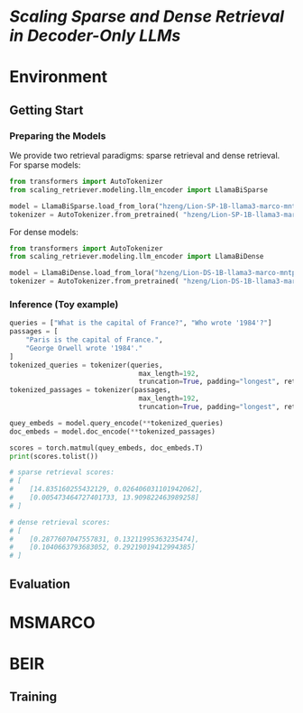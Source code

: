 # *Scaling Sparse and Dense Retrieval in Decoder-Only LLMs*


# Environment

## Getting Start
### Preparing the Models
We provide two retrieval paradigms: sparse retrieval and dense retrieval. For sparse models:
```python
from transformers import AutoTokenizer 
from scaling_retriever.modeling.llm_encoder import LlamaBiSparse

model = LlamaBiSparse.load_from_lora("hzeng/Lion-SP-1B-llama3-marco-mntp") 
tokenizer = AutoTokenizer.from_pretrained( "hzeng/Lion-SP-1B-llama3-marco-mntp")
```
For dense models:
```python
from transformers import AutoTokenizer 
from scaling_retriever.modeling.llm_encoder import LlamaBiDense

model = LlamaBiDense.load_from_lora("hzeng/Lion-DS-1B-llama3-marco-mntp") 
tokenizer = AutoTokenizer.from_pretrained( "hzeng/Lion-DS-1B-llama3-marco-mntp")
```

### Inference (Toy example)
```python
queries = ["What is the capital of France?", "Who wrote '1984'?"]
passages = [
    "Paris is the capital of France.",
    "George Orwell wrote '1984'."
]
tokenized_queries = tokenizer(queries,
                                max_length=192,
                                truncation=True, padding="longest", return_tensors="pt")
tokenized_passages = tokenizer(passages,
                                max_length=192,
                                truncation=True, padding="longest", return_tensors="pt")

quey_embeds = model.query_encode(**tokenized_queries)
doc_embeds = model.doc_encode(**tokenized_passages)

scores = torch.matmul(quey_embeds, doc_embeds.T)
print(scores.tolist())

# sparse retrieval scores:
# [
#    [14.835160255432129, 0.026406031101942062], 
#    [0.005473464727401733, 13.909822463989258]
# ]

# dense retrieval scores:
# [
#    [0.2877607047557831, 0.13211995363235474],    
#    [0.1040663793683052, 0.29219019412994385]
# ]
```


## Evaluation
# MSMARCO

# BEIR


## Training